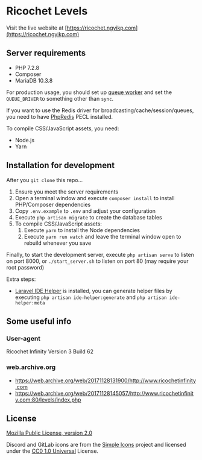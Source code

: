 # Ricochet Levels

Visit the live website at [https://ricochet.ngyikp.com](https://ricochet.ngyikp.com)

## Server requirements

-   PHP 7.2.8
-   Composer
-   MariaDB 10.3.8

For production usage, you should set up [queue worker](https://laravel.com/docs/5.6/queues#supervisor-configuration) and set the `QUEUE_DRIVER` to something other than `sync`.

If you want to use the Redis driver for broadcasting/cache/session/queues, you need to have [PhpRedis](https://github.com/phpredis/phpredis) PECL installed.

To compile CSS/JavaScript assets, you need:

-   Node.js
-   Yarn

## Installation for development

After you `git clone` this repo...

1. Ensure you meet the server requirements
2. Open a terminal window and execute `composer install` to install PHP/Composer dependencies
3. Copy `.env.example` to `.env` and adjust your configuration
4. Execute `php artisan migrate` to create the database tables
5. To compile CSS/JavaScript assets:
    1. Execute `yarn` to install the Node dependencies
    2. Execute `yarn run watch` and leave the terminal window open to rebuild whenever you save

Finally, to start the development server, execute `php artisan serve` to listen on port 8000, or `./start_server.sh` to listen on port 80 (may require your root password)

Extra steps:

-   [Laravel IDE Helper](https://github.com/barryvdh/laravel-ide-helper) is installed, you can generate helper files by executing `php artisan ide-helper:generate` and `php artisan ide-helper:meta`

## Some useful info

### User-agent

Ricochet Infinity Version 3 Build 62

### web.archive.org

-   https://web.archive.org/web/20171128131900/http://www.ricochetinfinity.com
-   https://web.archive.org/web/20171128145057/http://www.ricochetinfinity.com:80/levels/index.php

## License

[Mozilla Public License, version 2.0](https://www.mozilla.org/en-US/MPL/2.0/)

Discord and GitLab icons are from the [Simple Icons](https://simpleicons.org) project and licensed under the [CC0 1.0 Universal](https://github.com/simple-icons/simple-icons/blob/develop/LICENSE.md) License.
